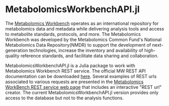 # MetabolomicsWorkbenchAPI.jl

The [Metabolomics Workbench](https://www.metabolomicsworkbench.org/) operates as an international repository for metabolomics data and metadata while delivering analysis tools and access to metabolite standards, protocols, and more. The Metabolomics Workbench was developed by the Metabolomics Common Fund's National Metabolomics Data Repository(NMDR) to support the development of next-generation technologies, increase the inventory and availability of high-quality reference standards, and facilitate data sharing and collaboration.

MetabolomicsWorkbenchAPI.jl is a Julia package to work with Metabolomics Workbench REST service. The official MW REST API documentation can be downloaded [here](https://www.metabolomicsworkbench.org/tools/MWRestAPIv1.0.pdf). Several examples of REST urls associated to various requests are presented in the [Metabolomics WorkBench REST service web page](https://www.metabolomicsworkbench.org/tools/mw_rest.php) that includes an interactive "REST url" creator.
The current  MetabolomicsWorkbenchAPI.jl version provides only access to the database but not to the analysis functions.
